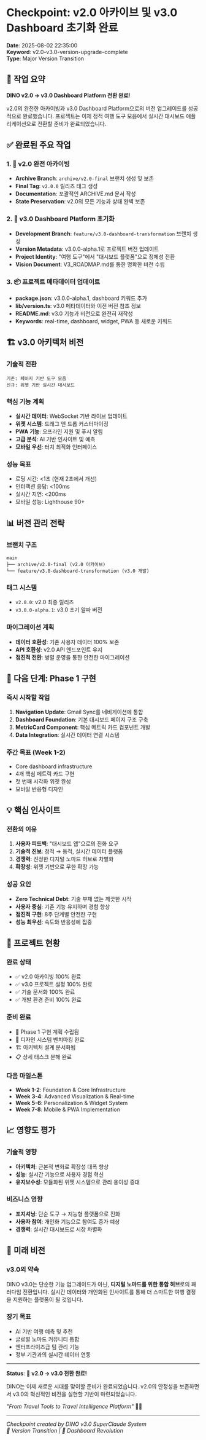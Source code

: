 # Checkpoint: v2.0 아카이브 및 v3.0 Dashboard 초기화 완료

**Date**: 2025-08-02 22:35:00  
**Keyword**: v2.0-v3.0-version-upgrade-complete  
**Type**: Major Version Transition

## 🎯 작업 요약

**DINO v2.0 → v3.0 Dashboard Platform 전환 완료!**

v2.0의 완전한 아카이빙과 v3.0 Dashboard Platform으로의 버전 업그레이드를 성공적으로 완료했습니다. 프로젝트는 이제 정적 여행 도구 모음에서 실시간 대시보드 애플리케이션으로 전환할 준비가 완료되었습니다.

## ✅ 완료된 주요 작업

### 1. 📁 **v2.0 완전 아카이빙**

- **Archive Branch**: `archive/v2.0-final` 브랜치 생성 및 보존
- **Final Tag**: `v2.0.0` 릴리즈 태그 생성
- **Documentation**: 포괄적인 ARCHIVE.md 문서 작성
- **State Preservation**: v2.0의 모든 기능과 상태 완벽 보존

### 2. 🚀 **v3.0 Dashboard Platform 초기화**

- **Development Branch**: `feature/v3.0-dashboard-transformation` 브랜치 생성
- **Version Metadata**: v3.0.0-alpha.1로 프로젝트 버전 업데이트
- **Project Identity**: "여행 도구"에서 "대시보드 플랫폼"으로 정체성 전환
- **Vision Document**: V3_ROADMAP.md를 통한 명확한 비전 수립

### 3. 📦 **프로젝트 메타데이터 업데이트**

- **package.json**: v3.0.0-alpha.1, dashboard 키워드 추가
- **lib/version.ts**: v3.0 메타데이터와 이전 버전 참조 정보
- **README.md**: v3.0 기능과 비전으로 완전히 재작성
- **Keywords**: real-time, dashboard, widget, PWA 등 새로운 키워드

## 🏗️ v3.0 아키텍처 비전

### **기술적 전환**

```
기존: 페이지 기반 도구 모음
신규: 위젯 기반 실시간 대시보드
```

### **핵심 기능 계획**

- **실시간 데이터**: WebSocket 기반 라이브 업데이트
- **위젯 시스템**: 드래그 앤 드롭 커스터마이징
- **PWA 기능**: 오프라인 지원 및 푸시 알림
- **고급 분석**: AI 기반 인사이트 및 예측
- **모바일 우선**: 터치 최적화 인터페이스

### **성능 목표**

- 로딩 시간: <1초 (현재 2초에서 개선)
- 인터랙션 응답: <100ms
- 실시간 지연: <200ms
- 모바일 성능: Lighthouse 90+

## 📊 버전 관리 전략

### **브랜치 구조**

```
main
├── archive/v2.0-final (v2.0 아카이브)
└── feature/v3.0-dashboard-transformation (v3.0 개발)
```

### **태그 시스템**

- `v2.0.0`: v2.0 최종 릴리즈
- `v3.0.0-alpha.1`: v3.0 초기 알파 버전

### **마이그레이션 계획**

- **데이터 호환성**: 기존 사용자 데이터 100% 보존
- **API 호환성**: v2.0 API 엔드포인트 유지
- **점진적 전환**: 병렬 운영을 통한 안전한 마이그레이션

## 🎯 다음 단계: Phase 1 구현

### **즉시 시작할 작업**

1. **Navigation Update**: Gmail Sync를 네비게이션에 통합
2. **Dashboard Foundation**: 기본 대시보드 페이지 구조 구축
3. **MetricCard Component**: 핵심 메트릭 카드 컴포넌트 개발
4. **Data Integration**: 실시간 데이터 연결 시스템

### **주간 목표 (Week 1-2)**

- Core dashboard infrastructure
- 4개 핵심 메트릭 카드 구현
- 첫 번째 시각화 위젯 완성
- 모바일 반응형 디자인

## 💡 핵심 인사이트

### **전환의 이유**

1. **사용자 피드백**: "대시보드 앱"으로의 진화 요구
2. **기술적 진보**: 정적 → 동적, 실시간 데이터 플랫폼
3. **경쟁력**: 진정한 디지털 노마드 허브로 차별화
4. **확장성**: 위젯 기반으로 무한 확장 가능

### **성공 요인**

- **Zero Technical Debt**: 기술 부채 없는 깨끗한 시작
- **사용자 중심**: 기존 기능 유지하며 경험 향상
- **점진적 구현**: 8주 단계별 안전한 구현
- **성능 최우선**: 속도와 반응성에 집중

## 🚀 프로젝트 현황

### **완료 상태**

- ✅ v2.0 아카이빙 100% 완료
- ✅ v3.0 프로젝트 설정 100% 완료
- ✅ 기술 문서화 100% 완료
- ✅ 개발 환경 준비 100% 완료

### **준비 완료**

- 🎯 Phase 1 구현 계획 수립됨
- 🎨 디자인 시스템 벤치마킹 완료
- 🏗️ 아키텍처 설계 문서화됨
- 📋 상세 태스크 분해 완료

### **다음 마일스톤**

- **Week 1-2**: Foundation & Core Infrastructure
- **Week 3-4**: Advanced Visualization & Real-time
- **Week 5-6**: Personalization & Widget System
- **Week 7-8**: Mobile & PWA Implementation

## 📈 영향도 평가

### **기술적 영향**

- **아키텍처**: 근본적 변화로 확장성 대폭 향상
- **성능**: 실시간 기능으로 사용자 경험 혁신
- **유지보수성**: 모듈화된 위젯 시스템으로 관리 용이성 증대

### **비즈니스 영향**

- **포지셔닝**: 단순 도구 → 지능형 플랫폼으로 진화
- **사용자 참여**: 개인화 기능으로 참여도 증가 예상
- **경쟁력**: 실시간 대시보드로 시장 차별화

## 🔮 미래 비전

### **v3.0의 약속**

DINO v3.0는 단순한 기능 업그레이드가 아닌, **디지털 노마드를 위한 통합 허브**로의 패러다임 전환입니다. 실시간 데이터와 개인화된 인사이트를 통해 더 스마트한 여행 결정을 지원하는 플랫폼이 될 것입니다.

### **장기 목표**

- AI 기반 여행 예측 및 추천
- 글로벌 노마드 커뮤니티 통합
- 엔터프라이즈급 팀 관리 기능
- 정부 기관과의 실시간 데이터 연동

---

**Status**: 🎉 **v2.0 → v3.0 전환 완료!**

DINO는 이제 새로운 시대를 맞이할 준비가 완료되었습니다. v2.0의 안정성을 보존하면서 v3.0의 혁신적인 비전을 실현할 기반이 마련되었습니다.

_"From Travel Tools to Travel Intelligence Platform"_ 🦕✨

---

_Checkpoint created by DINO v3.0 SuperClaude System_  
_🔄 Version Transition | 🚀 Dashboard Revolution_
